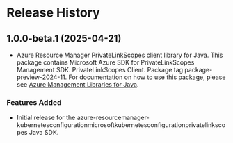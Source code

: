 # Release History

## 1.0.0-beta.1 (2025-04-21)

- Azure Resource Manager PrivateLinkScopes client library for Java. This package contains Microsoft Azure SDK for PrivateLinkScopes Management SDK. PrivateLinkScopes Client. Package tag package-preview-2024-11. For documentation on how to use this package, please see [Azure Management Libraries for Java](https://aka.ms/azsdk/java/mgmt).
### Features Added

- Initial release for the azure-resourcemanager-kubernetesconfigurationmicrosoftkubernetesconfigurationprivatelinkscopes Java SDK.
